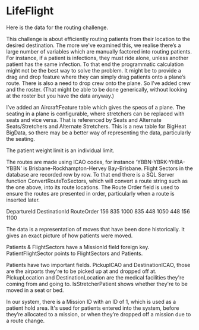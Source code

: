 # LifeFlight

Here is the data for the routing challenge. 

This challenge is about efficiently routing patients from their location to the desired destination. The more we've examined this, we realise there’s a large number of variables which are manually factored into routing patients. For instance, if a patient is infections, they must ride alone, unless another patient has the same infection. To that end the programmatic calculation might not be the best way to solve the problem. It might be to provide a drag and drop feature where they can simply drag patients onto a plane’s route. There is also a need to drop crew onto the plane. So I’ve added crew and the roster. (That might be able to be done generically, without looking at the roster but you have the data anyway.)

I’ve added an AircraftFeature table which gives the specs of a plane. The seating in a plane is configurable, where stretchers can be replaced with seats and vice versa. That is referenced by Seats and Alternate Seats/Stretchers and Alternate Stretchers. This is a new table for BigHeat BigData, so there may be a better way of representing the data, particularly the seating.

The patient weight limit is an individual limit.
 
The routes are made using ICAO codes, for instance ‘YBBN-YBRK-YHBA-YBBN’ is Brisbane-Rockhampton-Hervey Bay-Brisbane. Flight Sectors in the database are recorded row by row. To that end there is a SQL Server function ConvertRouteToSectors, which will convert a route string such as the one above, into its route locations. The Route Order field is used to ensure the routes are presented in order, particularly when a route is inserted later.

DepartureId       DestinationId     RouteOrder
156                         835                         1000
835                         448                         1050
448                         156                         1100

The data is a representation of moves that have been done historically. It gives an exact picture of how patients were moved. 

Patients & FlightSectors have a MissionId field foreign key. PatientFlightSector points to FlightSectors and Patients.

Patients have two important fields. PickupICAO and DestinationICAO, those are the airports they're to be picked up at and dropped off at. PickupLocation and DestinationLocation are the medical facilities they're coming from and going to. IsStretcherPatient shows whether they're to be moved in a seat or bed.

In our system, there is a Mission ID with an ID of 1, which is used as a patient hold area. It's used for patients entered into the system, before they’re allocated to a mission, or when they’re dropped off a mission due to a route change.